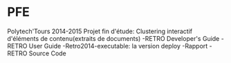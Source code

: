 # PFE
Polytech'Tours 2014-2015 Projet fin d'étude: Clustering interactif d'éléments de contenu(extraits de documents)
-RETRO Developer's Guide
-RETRO User Guide
-Retro2014-executable: la version deploy
-Rapport
-RETRO Source Code

